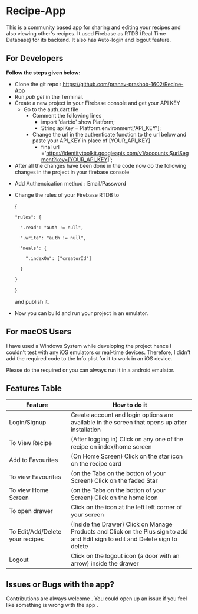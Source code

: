 # Recipe-App

This is a community based app for sharing and editing your recipes and also viewing other's recipes.
It used Firebase as RTDB (Real Time Database) for its backend.
It also has Auto-login and logout feature.

## For Developers

**Follow the steps given below:**

* Clone the git repo : https://github.com/pranav-prashob-1602/Recipe-App
* Run _pub get_ in the Terminal.
* Create a new project in your Firebase console and get your API KEY 
  - Go to the auth.dart file
    - Comment the following lines
        * import 'dart:io' show Platform;
        * String apiKey = Platform.environment['API_KEY'];
    - Change the url in the authenticate function to the url below and paste your API_KEY in place of [YOUR_API_KEY]
        * final url ='https://identitytoolkit.googleapis.com/v1/accounts:$urlSegment?key=[YOUR_API_KEY]';
 * After all the changes have been done in the code now do the following changes in the project in your firebase console
  - Add Authencication method : Email/Password
  - Change the rules of your Firebase RTDB to
  
      {
      
        "rules": {
        
          ".read": "auth != null",
          
          ".write": "auth != null",
          
          "meals": {
          
            ".indexOn": ["creatorId"]
            
          }
          
        }
        
      } 
      
    and publish it.
* Now you can build and run your project in an emulator.

## For macOS Users

 
I have used a Windows System while developing the project hence I couldn't test with any iOS emulators or real-time devices.
Therefore, I didn't add the required code to the Info.plist for it to work in an iOS device.

Please do the required or you can always run it in a android emulator.

## Features Table

| Feature |	How to do it |
| --- | --- |
| Login/Signup |	Create account and login options are available in the screen that opens up after installation |
| To View Recipe |	(After logging in) Click on any one of the recipe on index/home screen |
| Add to Favourites | (On Home Screen) Click on the star icon on the recipe card |
| To view Favourites | (on the Tabs on the botton of your Screen) Click on the faded Star |
| To view Home Screen | (on the Tabs on the botton of your Screen) Click on the home icon | 
| To open drawer | Click on the icon at the left left corner of your screen |
| To Edit/Add/Delete your recipes | (Inside the Drawer) Click on Manage Products and Click on the Plus sign to add and Edit sign to edit and Delete sign to delete |
| Logout | Click on the logout icon (a door with an arrow) inside the drawer |

## Issues or Bugs with the app?


Contributions are always welcome . You could open up an issue if you feel like something is wrong with the app .


